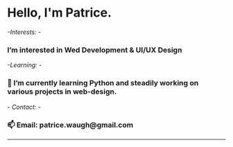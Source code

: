 <h1>Hello, I'm Patrice.</h1>
<em>-Interests:</em>
-<h3> I’m interested in Wed Development & UI/UX Design</h3>
  <em>-Learning:</em>
- <h3>🌱 I’m currently learning Python and steadily working on various projects in web-design.</h3>
  <em>- Contact:</em>
- <h3>📫 Email: patrice.waugh@gmail.com </h3>
  <hr>

<!---
PattyWau/PattyWau is a ✨ special ✨ repository because its `README.md` (this file) appears on your GitHub profile.
You can click the Preview link to take a look at your changes.
--->
